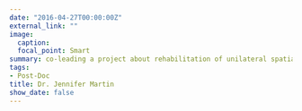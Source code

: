 ```yaml
---
date: "2016-04-27T00:00:00Z"
external_link: ""
image:
  caption: 
  focal_point: Smart
summary: co-leading a project about rehabilitation of unilateral spatial neglect in the acute phase
tags:
- Post-Doc
title: Dr. Jennifer Martin
show_date: false
---
```

